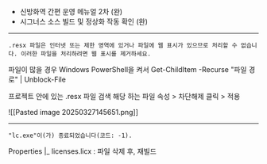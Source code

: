 - 신방화역 간편 운영 메뉴얼 2차 (완)
- 시그너스 소스 빌드 및 정상화 작동 확인 (완)

---

```
.resx 파일은 인터넷 또는 제한 영역에 있거나 파일에 웹 표시가 있으므로 처리할 수 없습니다. 이러한 파일을 처리하려면 웹 표시를 제거하세요.
```

파일이 많을 경우 Windows PowerShell을 켜서
Get-ChildItem -Recurse "파일 경로" | Unblock-File


프로젝트 안에 있는 .resx 파일 검색 
해당 하는 파일  속성 > 차단해제 클릭 > 적용

![[Pasted image 20250327145651.png]]

---

`"lc.exe"이(가) 종료되었습니다(코드: -1).`

Properties
|_ licenses.licx : 파일 삭제 후, 재빌드
